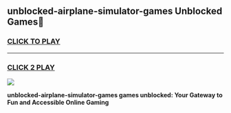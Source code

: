 
## unblocked-airplane-simulator-games Unblocked Games👋
<h3>
<a href="https://news.freeplayer.one?title=unblocked-airplane-simulator-games&ref=16F">CLICK TO PLAY</a></h3>
<hr>

<h3>
<a href="https://news.freeplayer.one?title=unblocked-airplane-simulator-games&ref=16F">CLICK 2 PLAY</a>
  
</h3>

<a href="https://news.freeplayer.one?title=unblocked-airplane-simulator-games&ref=16F/"><img src="https://clearcache.store/games.png"></a>


**unblocked-airplane-simulator-games games unblocked: Your Gateway to Fun and Accessible Online Gaming**
